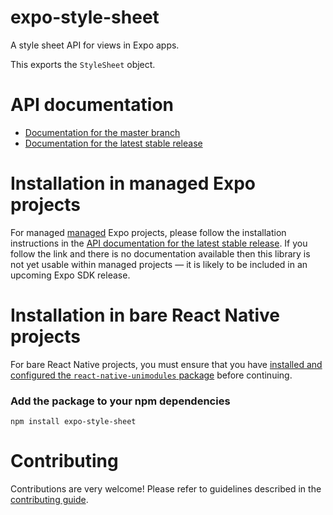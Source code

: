 # expo-style-sheet

A style sheet API for views in Expo apps.

This exports the `StyleSheet` object.

# API documentation

- [Documentation for the master branch](https://github.com/expo/expo/blob/master/docs/pages/versions/unversioned/sdk/stylesheet.md)
- [Documentation for the latest stable release](https://docs.expo.io/versions/latest/sdk/stylesheet/)

# Installation in managed Expo projects

For managed [managed](https://docs.expo.io/versions/latest/introduction/managed-vs-bare/) Expo projects, please follow the installation instructions in the [API documentation for the latest stable release](#api-documentation). If you follow the link and there is no documentation available then this library is not yet usable within managed projects &mdash; it is likely to be included in an upcoming Expo SDK release.

# Installation in bare React Native projects

For bare React Native projects, you must ensure that you have [installed and configured the `react-native-unimodules` package](https://github.com/unimodules/react-native-unimodules) before continuing.

### Add the package to your npm dependencies

```
npm install expo-style-sheet
```

# Contributing

Contributions are very welcome! Please refer to guidelines described in the [contributing guide]( https://github.com/expo/expo#contributing).
